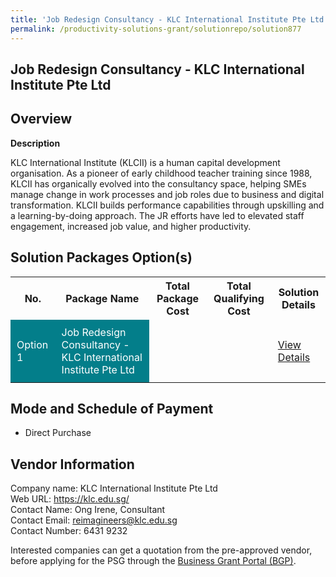 ```yaml
---
title: 'Job Redesign Consultancy - KLC International Institute Pte Ltd'
permalink: /productivity-solutions-grant/solutionrepo/solution877
---
```


## Job Redesign Consultancy - KLC International Institute Pte Ltd

## Overview

**Description**

KLC International Institute (KLCII) is a human capital development organisation. As a pioneer of early childhood teacher training since 1988, KLCII has organically evolved into the consultancy space, helping SMEs manage change in work processes and job roles due to business and digital transformation. KLCII builds performance capabilities through upskilling and a learning-by-doing approach. The JR efforts have led to elevated staff engagement, increased job value, and higher productivity.

## Solution Packages Option(s)

<table>
<tr>
<th><b>No.</b></th>
<th><b>Package Name</b></th>
<th><b>Total Package Cost</b></th>
<th><b>Total Qualifying Cost</b></th>
<th><b>Solution Details</b></th>
</tr>
<tr>
<td style='padding: 10px; background-color: #037E8A; color: #FFFFFF;'>Option 1</td>
<td style='padding: 10px; background-color: #037E8A; color: #FFFFFF;'>Job Redesign Consultancy - KLC International Institute Pte Ltd</td>
<td style='padding: 10px;'></td>
<td style='padding: 10px;'></td>
<td style='padding: 10px;'><a href='/images/psg/KLCII_Case_Study.pdf' target='_blank'>View Details</a></td>
</tr>
</table>

## Mode and Schedule of Payment

 - Direct Purchase

## Vendor Information

 Company name: KLC International Institute Pte Ltd <br>Web URL: https://klc.edu.sg/ <br>Contact Name: Ong Irene, Consultant<br>Contact Email: reimagineers@klc.edu.sg<br>Contact Number: 6431 9232

Interested companies can get a quotation from the pre-approved vendor, before applying for the PSG through the <a href='https://www.businessgrants.gov.sg/' target='_blank' rel='noopener'>Business Grant Portal (BGP)</a>.

<script src="/jquery/resize-tables.js"></script>
